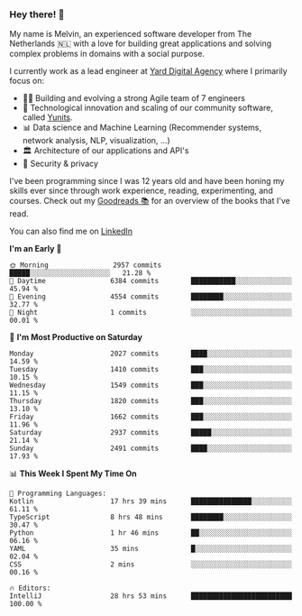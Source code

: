 ### Hey there! 👋

My name is Melvin, an experienced software developer from The Netherlands 🇳🇱 with a love for building great applications and solving complex problems in domains with a social purpose. 

I currently work as a lead engineer at [Yard Digital Agency](https://github.com/yardinternet) where I primarily focus on:

* 👏🏼 Building and evolving a strong Agile team of 7 engineers
* 🚀 Technological innovation and scaling of our community software, called [Yunits](https://www.yunits.com/).
* 📊 Data science and Machine Learning (Recommender systems, network analysis, NLP, visualization, ...)
* 🏛 Architecture of our applications and API's
* 🔐 Security & privacy

I've been programming since I was 12 years old and have been honing my skills ever since through work experience, reading, experimenting, and courses.
Check out my [Goodreads 📚](https://goodreads.com/melvinkoopmans) for an overview of the books that I've read. 

You can also find me on [LinkedIn](https://www.linkedin.com/in/melvinkoopmans)

<!--START_SECTION:waka-->
**I'm an Early 🐤** 

```text
🌞 Morning                2957 commits        █████░░░░░░░░░░░░░░░░░░░░   21.28 % 
🌆 Daytime                6384 commits        ███████████░░░░░░░░░░░░░░   45.94 % 
🌃 Evening                4554 commits        ████████░░░░░░░░░░░░░░░░░   32.77 % 
🌙 Night                  1 commits           ░░░░░░░░░░░░░░░░░░░░░░░░░   00.01 % 
```
📅 **I'm Most Productive on Saturday** 

```text
Monday                   2027 commits        ████░░░░░░░░░░░░░░░░░░░░░   14.59 % 
Tuesday                  1410 commits        ███░░░░░░░░░░░░░░░░░░░░░░   10.15 % 
Wednesday                1549 commits        ███░░░░░░░░░░░░░░░░░░░░░░   11.15 % 
Thursday                 1820 commits        ███░░░░░░░░░░░░░░░░░░░░░░   13.10 % 
Friday                   1662 commits        ███░░░░░░░░░░░░░░░░░░░░░░   11.96 % 
Saturday                 2937 commits        █████░░░░░░░░░░░░░░░░░░░░   21.14 % 
Sunday                   2491 commits        ████░░░░░░░░░░░░░░░░░░░░░   17.93 % 
```


📊 **This Week I Spent My Time On** 

```text
💬 Programming Languages: 
Kotlin                   17 hrs 39 mins      ███████████████░░░░░░░░░░   61.11 % 
TypeScript               8 hrs 48 mins       ████████░░░░░░░░░░░░░░░░░   30.47 % 
Python                   1 hr 46 mins        ██░░░░░░░░░░░░░░░░░░░░░░░   06.16 % 
YAML                     35 mins             █░░░░░░░░░░░░░░░░░░░░░░░░   02.04 % 
CSS                      2 mins              ░░░░░░░░░░░░░░░░░░░░░░░░░   00.16 % 

🔥 Editors: 
IntelliJ                 28 hrs 53 mins      █████████████████████████   100.00 % 
```


<!--END_SECTION:waka-->
